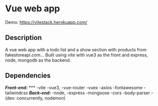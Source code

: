 # Vue web app
Demo: https://vitestack.herokuapp.com/
## Description
A vue web app with a todo list and a show section with products from fakestoreapi.com...
Built using vite with vue3 as the front and express, node, mongodb as the backend.

## Dependencies
 ***Front-end:*** ***
-vite 
-vue3, 
-vue-router
-vuex
-axios
-fontawesome
-tailwindcss
***Back-end:***
-node, 
-express
-mongoose
-cors
-body-parser 
-(dev: concurrently, nodemon)
